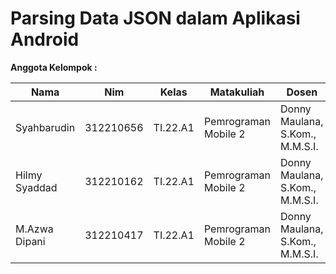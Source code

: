 # Parsing Data JSON dalam Aplikasi Android

**Anggota Kelompok :** <br>

| Nama | Nim | Kelas | Matakuliah | Dosen |
|-----|------|-----|-----|-----|
|Syahbarudin|312210656|TI.22.A1|Pemrograman Mobile 2|Donny Maulana, S.Kom., M.M.S.I.|
|Hilmy Syaddad|312210162|TI.22.A1|Pemrograman Mobile 2|Donny Maulana, S.Kom., M.M.S.I.|
|M.Azwa Dipani|312210417|TI.22.A1|Pemrograman Mobile 2|Donny Maulana, S.Kom., M.M.S.I.|
